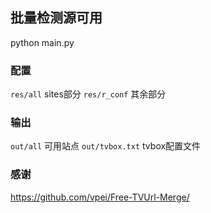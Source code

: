 ## 批量检测源可用
python main.py

### 配置
`res/all` sites部分
`res/r_conf` 其余部分

### 输出
`out/all` 可用站点
`out/tvbox.txt` tvbox配置文件

### 感谢
https://github.com/vpei/Free-TVUrl-Merge/